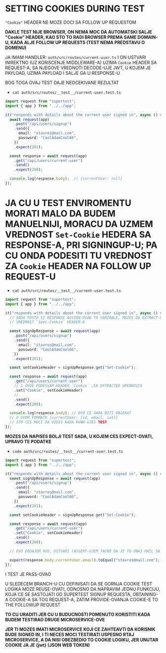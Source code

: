 # SETTING COOKIES DURING TEST

`"Cookie"` HEADER NE MOZE DOCI SA FOLLOW UP REQUESTOM

**DAKLE TEST NIJE BROWSER, ON NEMA MOC DA AUTOMATSKI SALJE "Cookie" HEADER, KAO STO TO RADI BROWSER PREMA SAME DOMAIN-U, KADA ALJE FOLLOW UP REQUESTS (TEST NEMA PREDSTAVU O DOMENU)**

JA IMAM HANDLER: `auth/src/routes/current-user.ts` I ON USTVARI INIREKTNO (UZ KORISCENJE MIDDLEWARE-A) UZIMA `Cookie` HEADER SA REQUEST-A, SA NJEGOVE VREDNOTI DECODE-UJE JWT, U KOJEM JE PAYLOAD, UZIMA PAYLOAD I SALJE GA U RESPONSE-U

BOG TOGA OVAJ TEST DAJE NEOCEKIVANE REZULTAT

- `cat auth/src/routes/__test__/current-user.test.ts`

```ts
import request from "supertest";
import { app } from "../../app";

it("responds with details about the current user signed in", async () => {
  await request(app)
    .post("/api/users/signup")
    .send({
      email: "stavros@mail.com",
      password: "CoolAdamCool66",
    })
    .expect(201);

  const response = await request(app)
    .get("/api/users/current-user")
    .send()
    .expect(200);

  console.log(response.body);  // {currentUser: null}
});
```

# JA CU U TEST ENVIROMENTU MORATI MALO DA BUDEM MANUELNIJI, MORACU DA UZMEM VREDNOST `Set-Cookie` HEDERA SA RESPONSE-A, PRI SIGNINGUP-U; PA CU ONDA PODESITI TU VREDNOST ZA `Cookie` HEADER NA FOLLOW UP REQUEST-U

- `cat auth/src/routes/__test__/current-user.test.ts`

```ts
import request from "supertest";
import { app } from "../../app";

it("responds with details about the current user signed in", async () => {
  // SADA POSTO SI RESPONSE ASSIGN-OVAO TO VARIABLE, MOZES DA EXTRACT-UJES
  // VREDNOST `Seet-Cookie` HEADER-A

  const signUpResponse = await request(app)
    .post("/api/users/signup")
    .send({
      email: "stavros@mail.com",
      password: "CoolAdamCool66",
    })
    .expect(201);

  const setCookieHeader = signUpResponse.get("Set-Cookie");

  const response = await request(app)
    .get("/api/users/current-user")
    // I OVDE PODESVAM HEADER `Cookie` ,SA EXTRACTED VREDNOSCU
    .set("Cookie", setCookieHeader)
    //
    .send()
    .expect(200);

  console.log(response.body); // OVO CE SADA BITI OBJEKAT
  // U OVOM FORMATU {currentUser: {id, email, iat}}
  // STO CES MOCI DA VIDIS KADA RUNN-UJES TEST
});
```

**MOZES DA NAPISES BOLJI TEST SADA, U KOJEM CES EXPECT-OVATI, UPRAVO TE PODATKE**

- `code auth/src/routes/__test__/current-user.test.ts`

```ts
import request from "supertest";
import { app } from "../../app";

it("responds with details about the current user signed in", async () => {
  const signUpResponse = await request(app)
    .post("/api/users/signup")
    .send({
      email: "stavros@mail.com",
      password: "CoolAdamCool66",
    })
    .expect(201);

  const setCookieHeader = signUpResponse.get("Set-Cookie");

  const response = await request(app)
    .get("/api/users/current-user")
    .set("Cookie", setCookieHeader)
    .send()
    .expect(200);

  // EVO DODAJEM OVO, USTVARI (ASSERT-UJEM TACNO DA JE TO ONAJ MAIL SA KOJIM JE OBAVLJEN SIGNING UP)

  expect(response.body.currentUser.email).toEqual("stavros@mail.com");
});

```

I TEST JE PASS-OVAO

U SLEDECEM BRANCH-U CU DEFINISATI DA SE GORNJA COOKIE TEST LOGIKA MOZE REUSE-OVATI, ODNOSNO DA NAPRAVIM JEDNU FUNKCIJU, KOJA CE SE SASTOJATI OD SUPERTEST SIGNUP REQUESTA, OBTAINING-A COOKIE-A SA TOG REQUEST-A, ZATIM PROVIDE-OVANJA COOKIE-E TO THE FOLLOWUP REQUEST

**TO CU URADITI JER CU U BUDUCNOSTI POMENUTO KORISTITI KADA BUDEM TESTIRAO DRUGE MICROSERVICE-OVE**

**JER TI MOZES IMATI MICROSERVICE KOJI CE ZAHTEAVTI DA KORISNIK BUDE SIGNED IN, I TI NECES MOCI TESTIRATI USPESNO RTAJ MICROSERVICE, A DA NISI OBEZBEDIO TO COOKIE LOGIKU, JER UNUTAR COOKIE JA JE {jwt} (JSON WEB TOKEN)**
